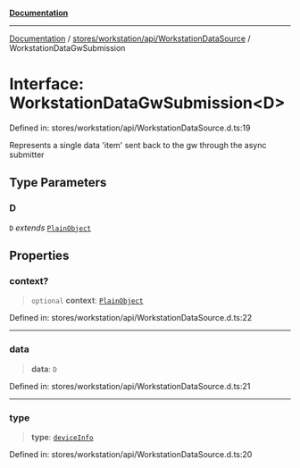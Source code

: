 [**Documentation**](../../../../../index.md)

***

[Documentation](../../../../../index.md) / [stores/workstation/api/WorkstationDataSource](../index.md) / WorkstationDataGwSubmission

# Interface: WorkstationDataGwSubmission\<D\>

Defined in: stores/workstation/api/WorkstationDataSource.d.ts:19

Represents a single data 'item' sent back to the gw through the async submitter

## Type Parameters

### D

`D` *extends* [`PlainObject`](../../../../../perspective-client/type-aliases/PlainObject.md)

## Properties

### context?

> `optional` **context**: [`PlainObject`](../../../../../perspective-client/type-aliases/PlainObject.md)

Defined in: stores/workstation/api/WorkstationDataSource.d.ts:22

***

### data

> **data**: `D`

Defined in: stores/workstation/api/WorkstationDataSource.d.ts:21

***

### type

> **type**: [`deviceInfo`](../../WorkstationDataType/enumerations/WorkstationDataType.md#deviceinfo)

Defined in: stores/workstation/api/WorkstationDataSource.d.ts:20
